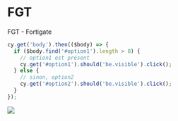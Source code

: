 # FGT
FGT - Fortigate

````js
cy.get('body').then(($body) => {
  if ($body.find('#option1').length > 0) {
    // option1 est présent
    cy.get('#option1').should('be.visible').click();
  } else {
    // sinon, option2
    cy.get('#option2').should('be.visible').click();
  }
});
````

<img src="https://i.imgur.com/zQcO3df.png">
